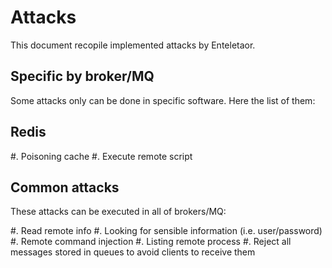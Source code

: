 # Attacks

This document recopile implemented attacks by Enteletaor.

## Specific by broker/MQ

Some attacks only can be done in specific software. Here the list of them:

## Redis

#. Poisoning cache
#. Execute remote script

## Common attacks

These attacks can be executed in all of brokers/MQ:

#. Read remote info
#. Looking for sensible information (i.e. user/password)
#. Remote command injection
#. Listing remote process
#. Reject all messages stored in queues to avoid clients to receive them
